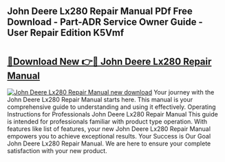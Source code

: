 ## John Deere Lx280 Repair Manual PDf Free Download - Part-ADR Service Owner Guide - User Repair Edition K5Vmf

# <h2><a href="http://bc90714.oget.top/?id=John+Deere+Lx280+Repair+Manual">🔗Download New 👉🔴 John Deere Lx280 Repair Manual</a></h2>

[![John Deere Lx280 Repair Manual new download](https://i.imgur.com/5g1atiW.png)](http://bc90714.oget.top/?id=John+Deere+Lx280+Repair+Manual)
Your journey with the John Deere Lx280 Repair Manual starts here. This manual is your comprehensive guide to understanding and using it effectively. Operating Instructions for Professionals John Deere Lx280 Repair Manual This guide is intended for professionals familiar with product type operation. With features like list of features, your new John Deere Lx280 Repair Manual empowers you to achieve exceptional results. Your Success is Our Goal John Deere Lx280 Repair Manual. We are here to ensure your complete satisfaction with your new product.
